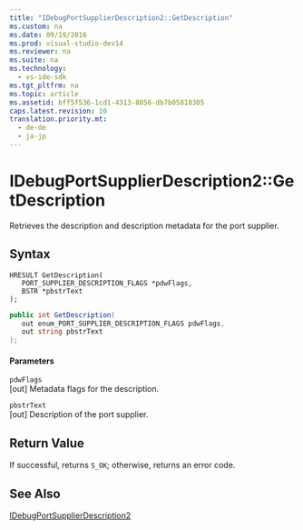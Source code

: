 ```yaml
---
title: "IDebugPortSupplierDescription2::GetDescription"
ms.custom: na
ms.date: 09/19/2016
ms.prod: visual-studio-dev14
ms.reviewer: na
ms.suite: na
ms.technology: 
  - vs-ide-sdk
ms.tgt_pltfrm: na
ms.topic: article
ms.assetid: bff5f536-1cd1-4313-8856-db7b05818305
caps.latest.revision: 10
translation.priority.mt: 
  - de-de
  - ja-jp
---
```

# IDebugPortSupplierDescription2::GetDescription
Retrieves the description and description metadata for the port supplier.  
  
## Syntax  
  
```cpp#  
HRESULT GetDescription(  
   PORT_SUPPLIER_DESCRIPTION_FLAGS *pdwFlags,  
   BSTR *pbstrText  
);  
```  
  
```c#  
public int GetDescription(  
   out enum_PORT_SUPPLIER_DESCRIPTION_FLAGS pdwFlags,  
   out string pbstrText  
);  
```  
  
#### Parameters  
 `pdwFlags`  
 [out] Metadata flags for the description.  
  
 `pbstrText`  
 [out] Description of the port supplier.  
  
## Return Value  
 If successful, returns `S_OK`; otherwise, returns an error code.  
  
## See Also  
 [IDebugPortSupplierDescription2](../vs140/IDebugPortSupplierDescription2.md)